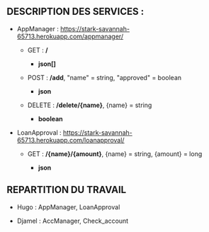 ## DESCRIPTION DES SERVICES :

* AppManager : https://stark-savannah-65713.herokuapp.com/appmanager/
		
  * GET : **/**
  
    - **json[]**

  * POST : **/add**, "name" = string, "approved" = boolean
  
    - **json**

  * DELETE : **/delete/{name}**, {name} = string
  
    - **boolean**

* LoanApproval : https://stark-savannah-65713.herokuapp.com/loanapproval/

  * GET : **/{name}/{amount}**, {name} = string, {amount} = long
  
    - **json**

## REPARTITION DU TRAVAIL

* Hugo : AppManager, LoanApproval

* Djamel : AccManager, Check_account

